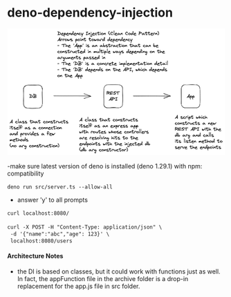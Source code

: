 # deno-dependency-injection

<img src="./di-diag.png">

-make sure latest version of deno is installed
(deno 1.29.1) with npm: compatibility

```shell
deno run src/server.ts --allow-all
```

- answer 'y' to all prompts

```shell
curl localhost:8080/

curl -X POST -H "Content-Type: application/json" \
 -d '{"name":"abc","age": 123}' \
 localhost:8080/users
```

#### Architecture Notes

- the DI is based on classes, but it could work
  with functions just as well. In fact, the
  appFunction file in the archive folder is a
  drop-in replacement for the app.js file in src
  folder.
